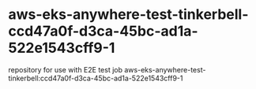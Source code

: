 # aws-eks-anywhere-test-tinkerbell-ccd47a0f-d3ca-45bc-ad1a-522e1543cff9-1
repository for use with E2E test job aws-eks-anywhere-test-tinkerbell:ccd47a0f-d3ca-45bc-ad1a-522e1543cff9-1
